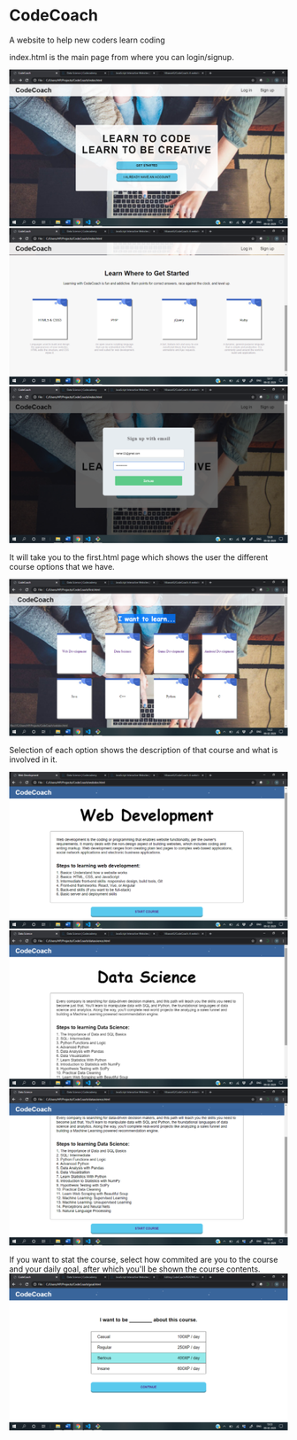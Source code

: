 # CodeCoach
A website to help new coders learn coding

index.html is the main page from where you can login/signup.

![](screenshots/CAPTURE1.png)
![](screenshots/CAPTURE2.png)
![](screenshots/CAPTURE3.png)

It will take you to the first.html page which shows the user the different course options that we have. 

![](screenshots/CAPTURE4.png)

Selection of each option shows the description of that course and what is involved in it. 

![](screenshots/CAPTURE5.png)
![](screenshots/CAPTURE6.png)
![](screenshots/CAPTURE7.png)

If you want to stat the course, select how commited are you to the course and your daily goal, after which you'll be shown the course contents.
![](screenshots/CAPTURE8.png)
